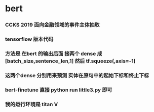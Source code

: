 # bert
### CCKS 2019 面向金融领域的事件主体抽取
### tensorflow 版本代码
### 方法是 在bert 的输出后面 接两个 dense 成 [batch_size,sentence_len,1] 然后 tf.squeeze(,axis=-1) 
### 这两个dense 分别用来预测 实体在原句中的起始下标和终止下标
### bert-finetune 直接 python run little3.py 即可
### 我的运行环境是 titan V 
